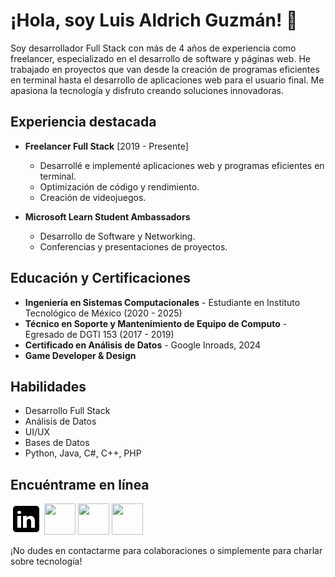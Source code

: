 # ¡Hola, soy Luis Aldrich Guzmán! 👋

Soy desarrollador Full Stack con más de 4 años de experiencia como freelancer, especializado en el desarrollo de software y páginas web. He trabajado en proyectos que van desde la creación de programas eficientes en terminal hasta el desarrollo de aplicaciones web para el usuario final. Me apasiona la tecnología y disfruto creando soluciones innovadoras.

## Experiencia destacada

- **Freelancer Full Stack** [2019 - Presente]
  - Desarrollé e implementé aplicaciones web y programas eficientes en terminal.
  - Optimización de código y rendimiento.
  - Creación de videojuegos.
  
- **Microsoft Learn Student Ambassadors**
  - Desarrollo de Software y Networking.
  - Conferencias y presentaciones de proyectos.

## Educación y Certificaciones

- **Ingeniería en Sistemas Computacionales** - Estudiante en Instituto Tecnológico de México (2020 - 2025)
- **Técnico en Soporte y Mantenimiento de Equipo de Computo** - Egresado de DGTI 153 (2017 - 2019)
- **Certificado en Análisis de Datos** - Google Inroads, 2024
- **Game Developer & Design**
  
## Habilidades

- Desarrollo Full Stack
- Análisis de Datos
- UI/UX
- Bases de Datos
- Python, Java, C#, C++, PHP

## Encuéntrame en línea

[<img src="https://raw.githubusercontent.com/simple-icons/simple-icons/develop/icons/linkedin.svg" width="50" height="50">](https://www.linkedin.com/in/luis-aldrich-guzm%C3%A1n-gonz%C3%A1lez-4751b8279/)
[<img src="https://raw.githubusercontent.com/simple-icons/simple-icons/develop/icons/twitter.svg" width="50" height="50">](https://twitter.com/luisaldrichguz)
[<img src="https://raw.githubusercontent.com/simple-icons/simple-icons/develop/icons/link.svg" width="50" height="50">](https://luisaldrichguz.com/)
[<img src="https://raw.githubusercontent.com/simple-icons/simple-icons/develop/icons/maildotru.svg" width="50" height="50">](mailto:luisaldrichguz@hotmail.com)



¡No dudes en contactarme para colaboraciones o simplemente para charlar sobre tecnología!



